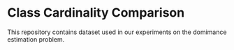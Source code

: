 # Class Cardinality Comparison
This repository contains dataset used in our experiments on the domimance estimation problem.

